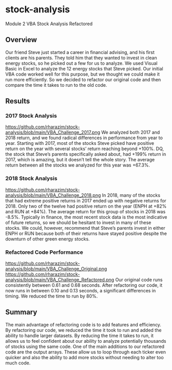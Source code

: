 # **stock-analysis**
Module 2 VBA Stock Analysis Refactored

## **Overview**
Our friend Steve just started a career in financial advising, and his first clients are his parents. They told him that they wanted to invest in clean energy stocks, so he picked out a few for us to analyze. We used Visual Basic in Excel to analyze the 12 energy stocks that Steve picked. Our initial VBA code worked well for this purpose, but we thought we could make it run more efficiently. So we decided to refactor our original code and then compare the time it takes to run to the old code. 

## **Results**
### 2017 Stock Analysis
https://github.com/rharazim/stock-analysis/blob/main/VBA_Challenge_2017.png
We analyzed both 2017 and 2018 return, and we found radical differences in performance from year to year. Starting with 2017, most of the stocks Steve picked have positive return on the year with several stocks’ return reaching beyond +100%. DQ, the stock that Steve’s parents specifically asked about, had +199% return in 2017, which is amazing, but it doesn’t tell the whole story. The average return between all the stocks we analyzed for this year was +67.3%.

### 2018 Stock Analysis
https://github.com/rharazim/stock-analysis/blob/main/VBA_Challenge_2018.png
In 2018, many of the stocks that had extreme positive returns in 2017 ended up with negative returns for 2018. Only two of the twelve had positive return on the year (ENPH at +82% and RUN at +84%). The average return for this group of stocks in 2018 was -8.5%. Typically in finance, the most recent stock data is the most indicative of future returns, so we should be hesitant to invest in many of these stocks. We could, however, recommend that Steve’s parents invest in either ENPH or RUN because both of their returns have stayed positive despite the downturn of other green energy stocks. 

### Refactored Code Performance
https://github.com/rharazim/stock-analysis/blob/main/VBA_Challenge_Original.png
https://github.com/rharazim/stock-analysis/blob/main/VBA_Challenge_Refactored.png
Our original code runs consistently between 0.61 and 0.68 seconds. After refactoring our code, it now runs in between 0.10 and 0.13 seconds, a significant differences in timing. We reduced the time to run by 80%.  

## **Summary**
The main advantage of refactoring code is to add features and efficiency. By refactoring our code, we reduced the time it took to run and added the ability to handle larger datasets. By reducing the time it takes to run, it allows us to feel confident about our ability to analyze potentially thousands of stocks using the same code. One of the main additions to our refactored code are the output arrays. These allow us to loop through each ticker even quicker and also the ability to add more stocks without needing to alter too much code. 
